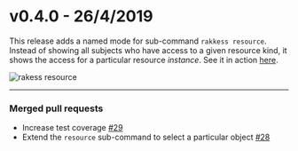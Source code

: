 v0.4.0 - 26/4/2019
==

This release adds a named mode for sub-command `rakkess resource`.
Instead of showing all subjects who have access to a given resource kind, it shows the access for a particular resource _instance_.
See it in action [here](https://github.com/willbtlr/rakkess/tree/v0.4.0#name-restricted-roles).

![rakess resource](https://github.com/willbtlr/rakkess/blob/v0.4.0/doc/demo-named-resource-smaller.png)

---

### Merged pull requests

* Increase test coverage [#29](https://github.com/willbtlr/rakkess/pull/29)
* Extend the `resource` sub-command to select a particular object [#28](https://github.com/willbtlr/rakkess/pull/28)
